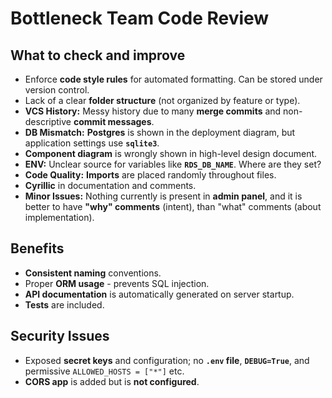 # Bottleneck Team Code Review

## What to check and improve

- Enforce **code style rules** for automated formatting. Can be stored under version control.
- Lack of a clear **folder structure** (not organized by feature or type).
- **VCS History:** Messy history due to many **merge commits** and non-descriptive **commit messages**.
- **DB Mismatch:** **Postgres** is shown in the deployment diagram, but application settings use **`sqlite3`**.
- **Component diagram** is wrongly shown in high-level design document.
- **ENV:** Unclear source for variables like **`RDS_DB_NAME`**. Where are they set?
- **Code Quality:** **Imports** are placed randomly throughout files.
- **Cyrillic** in documentation and comments.
- **Minor Issues:** Nothing currently is present in **admin panel**, and it is better to have **"why" comments** (intent), than "what" comments (about implementation).

## Benefits

- **Consistent naming** conventions.
- Proper **ORM usage** - prevents SQL injection.
- **API documentation** is automatically generated on server startup.
- **Tests** are included.

## Security Issues

- Exposed **secret keys** and configuration; no **`.env` file**, **`DEBUG=True`**, and permissive `ALLOWED_HOSTS = ["*"]` etc.
- **CORS app** is added but is **not configured**.

